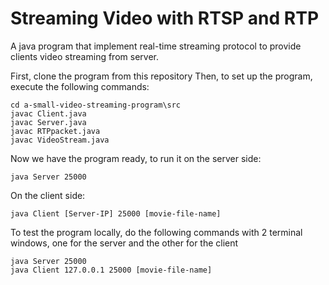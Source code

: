 # Streaming Video with RTSP and RTP

A java program that implement real-time streaming protocol to provide clients video streaming from server.

First, clone the program from this repository
Then, to set up the program, execute the following commands:
```
cd a-small-video-streaming-program\src
javac Client.java
javac Server.java
javac RTPpacket.java
javac VideoStream.java
```
Now we have the program ready, to run it on the server side:
```
java Server 25000
```
On the client side:
```
java Client [Server-IP] 25000 [movie-file-name]
```

To test the program locally, do the following commands with 2 terminal windows, one for the server and the other for the client
```
java Server 25000
java Client 127.0.0.1 25000 [movie-file-name]
```
